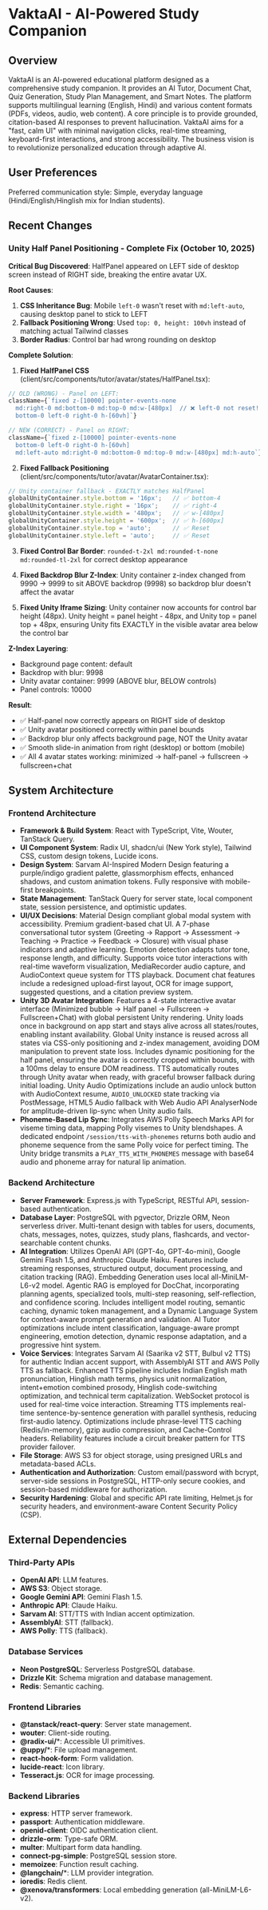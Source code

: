 # VaktaAI - AI-Powered Study Companion

## Overview
VaktaAI is an AI-powered educational platform designed as a comprehensive study companion. It provides an AI Tutor, Document Chat, Quiz Generation, Study Plan Management, and Smart Notes. The platform supports multilingual learning (English, Hindi) and various content formats (PDFs, videos, audio, web content). A core principle is to provide grounded, citation-based AI responses to prevent hallucination. VaktaAI aims for a "fast, calm UI" with minimal navigation clicks, real-time streaming, keyboard-first interactions, and strong accessibility. The business vision is to revolutionize personalized education through adaptive AI.

## User Preferences
Preferred communication style: Simple, everyday language (Hindi/English/Hinglish mix for Indian students).

## Recent Changes

### Unity Half Panel Positioning - Complete Fix (October 10, 2025)

**Critical Bug Discovered**: HalfPanel appeared on LEFT side of desktop screen instead of RIGHT side, breaking the entire avatar UX.

**Root Causes**:
1. **CSS Inheritance Bug**: Mobile `left-0` wasn't reset with `md:left-auto`, causing desktop panel to stick to LEFT
2. **Fallback Positioning Wrong**: Used `top: 0, height: 100vh` instead of matching actual Tailwind classes
3. **Border Radius**: Control bar had wrong rounding on desktop

**Complete Solution**:

1. **Fixed HalfPanel CSS** (client/src/components/tutor/avatar/states/HalfPanel.tsx):
```typescript
// OLD (WRONG) - Panel on LEFT:
className={`fixed z-[10000] pointer-events-none
  md:right-0 md:bottom-0 md:top-0 md:w-[480px]  // ❌ left-0 not reset!
  bottom-0 left-0 right-0 h-[60vh]`}

// NEW (CORRECT) - Panel on RIGHT:
className={`fixed z-[10000] pointer-events-none
  bottom-0 left-0 right-0 h-[60vh]
  md:left-auto md:right-0 md:bottom-0 md:top-0 md:w-[480px] md:h-auto`}  // ✅ Reset left!
```

2. **Fixed Fallback Positioning** (client/src/components/tutor/avatar/AvatarContainer.tsx):
```typescript
// Unity container fallback - EXACTLY matches HalfPanel
globalUnityContainer.style.bottom = '16px';   // ✅ bottom-4
globalUnityContainer.style.right = '16px';    // ✅ right-4
globalUnityContainer.style.width = '480px';   // ✅ w-[480px]
globalUnityContainer.style.height = '600px';  // ✅ h-[600px]
globalUnityContainer.style.top = 'auto';      // ✅ Reset
globalUnityContainer.style.left = 'auto';     // ✅ Reset
```

3. **Fixed Control Bar Border**: `rounded-t-2xl md:rounded-t-none md:rounded-tl-2xl` for correct desktop appearance

4. **Fixed Backdrop Blur Z-Index**: Unity container z-index changed from 9990 → 9999 to sit ABOVE backdrop (9998) so backdrop blur doesn't affect the avatar

5. **Fixed Unity Iframe Sizing**: Unity container now accounts for control bar height (48px). Unity height = panel height - 48px, and Unity top = panel top + 48px, ensuring Unity fits EXACTLY in the visible avatar area below the control bar

**Z-Index Layering**:
- Background page content: default
- Backdrop with blur: 9998
- Unity avatar container: 9999 (ABOVE blur, BELOW controls)
- Panel controls: 10000

**Result**: 
- ✅ Half-panel now correctly appears on RIGHT side of desktop
- ✅ Unity avatar positioned correctly within panel bounds
- ✅ Backdrop blur only affects background page, NOT the Unity avatar
- ✅ Smooth slide-in animation from right (desktop) or bottom (mobile)
- ✅ All 4 avatar states working: minimized → half-panel → fullscreen → fullscreen+chat

## System Architecture

### Frontend Architecture
*   **Framework & Build System**: React with TypeScript, Vite, Wouter, TanStack Query.
*   **UI Component System**: Radix UI, shadcn/ui (New York style), Tailwind CSS, custom design tokens, Lucide icons.
*   **Design System**: Sarvam AI-Inspired Modern Design featuring a purple/indigo gradient palette, glassmorphism effects, enhanced shadows, and custom animation tokens. Fully responsive with mobile-first breakpoints.
*   **State Management**: TanStack Query for server state, local component state, session persistence, and optimistic updates.
*   **UI/UX Decisions**: Material Design compliant global modal system with accessibility. Premium gradient-based chat UI. A 7-phase conversational tutor system (Greeting → Rapport → Assessment → Teaching → Practice → Feedback → Closure) with visual phase indicators and adaptive learning. Emotion detection adapts tutor tone, response length, and difficulty. Supports voice tutor interactions with real-time waveform visualization, MediaRecorder audio capture, and AudioContext queue system for TTS playback. Document chat features include a redesigned upload-first layout, OCR for image support, suggested questions, and a citation preview system.
*   **Unity 3D Avatar Integration**: Features a 4-state interactive avatar interface (Minimized bubble → Half panel → Fullscreen → Fullscreen+Chat) with global persistent Unity rendering. Unity loads once in background on app start and stays alive across all states/routes, enabling instant availability. Global Unity instance is reused across all states via CSS-only positioning and z-index management, avoiding DOM manipulation to prevent state loss. Includes dynamic positioning for the half panel, ensuring the avatar is correctly cropped within bounds, with a 100ms delay to ensure DOM readiness. TTS automatically routes through Unity avatar when ready, with graceful browser fallback during initial loading. Unity Audio Optimizations include an audio unlock button with AudioContext resume, `AUDIO_UNLOCKED` state tracking via PostMessage, HTML5 Audio fallback with Web Audio API AnalyserNode for amplitude-driven lip-sync when Unity audio fails.
*   **Phoneme-Based Lip Sync**: Integrates AWS Polly Speech Marks API for viseme timing data, mapping Polly visemes to Unity blendshapes. A dedicated endpoint `/session/tts-with-phonemes` returns both audio and phoneme sequence from the same Polly voice for perfect timing. The Unity bridge transmits a `PLAY_TTS_WITH_PHONEMES` message with base64 audio and phoneme array for natural lip animation.

### Backend Architecture
*   **Server Framework**: Express.js with TypeScript, RESTful API, session-based authentication.
*   **Database Layer**: PostgreSQL with pgvector, Drizzle ORM, Neon serverless driver. Multi-tenant design with tables for users, documents, chats, messages, notes, quizzes, study plans, flashcards, and vector-searchable content chunks.
*   **AI Integration**: Utilizes OpenAI API (GPT-4o, GPT-4o-mini), Google Gemini Flash 1.5, and Anthropic Claude Haiku. Features include streaming responses, structured output, document processing, and citation tracking (RAG). Embedding Generation uses local all-MiniLM-L6-v2 model. Agentic RAG is employed for DocChat, incorporating planning agents, specialized tools, multi-step reasoning, self-reflection, and confidence scoring. Includes intelligent model routing, semantic caching, dynamic token management, and a Dynamic Language System for context-aware prompt generation and validation. AI Tutor optimizations include intent classification, language-aware prompt engineering, emotion detection, dynamic response adaptation, and a progressive hint system.
*   **Voice Services**: Integrates Sarvam AI (Saarika v2 STT, Bulbul v2 TTS) for authentic Indian accent support, with AssemblyAI STT and AWS Polly TTS as fallback. Enhanced TTS pipeline includes Indian English math pronunciation, Hinglish math terms, physics unit normalization, intent+emotion combined prosody, Hinglish code-switching optimization, and technical term capitalization. WebSocket protocol is used for real-time voice interaction. Streaming TTS implements real-time sentence-by-sentence generation with parallel synthesis, reducing first-audio latency. Optimizations include phrase-level TTS caching (Redis/in-memory), gzip audio compression, and Cache-Control headers. Reliability features include a circuit breaker pattern for TTS provider failover.
*   **File Storage**: AWS S3 for object storage, using presigned URLs and metadata-based ACLs.
*   **Authentication and Authorization**: Custom email/password with bcrypt, server-side sessions in PostgreSQL, HTTP-only secure cookies, and session-based middleware for authorization.
*   **Security Hardening**: Global and specific API rate limiting, Helmet.js for security headers, and environment-aware Content Security Policy (CSP).

## External Dependencies

### Third-Party APIs
*   **OpenAI API**: LLM features.
*   **AWS S3**: Object storage.
*   **Google Gemini API**: Gemini Flash 1.5.
*   **Anthropic API**: Claude Haiku.
*   **Sarvam AI**: STT/TTS with Indian accent optimization.
*   **AssemblyAI**: STT (fallback).
*   **AWS Polly**: TTS (fallback).

### Database Services
*   **Neon PostgreSQL**: Serverless PostgreSQL database.
*   **Drizzle Kit**: Schema migration and database management.
*   **Redis**: Semantic caching.

### Frontend Libraries
*   **@tanstack/react-query**: Server state management.
*   **wouter**: Client-side routing.
*   **@radix-ui/***: Accessible UI primitives.
*   **@uppy/***: File upload management.
*   **react-hook-form**: Form validation.
*   **lucide-react**: Icon library.
*   **Tesseract.js**: OCR for image processing.

### Backend Libraries
*   **express**: HTTP server framework.
*   **passport**: Authentication middleware.
*   **openid-client**: OIDC authentication client.
*   **drizzle-orm**: Type-safe ORM.
*   **multer**: Multipart form data handling.
*   **connect-pg-simple**: PostgreSQL session store.
*   **memoizee**: Function result caching.
*   **@langchain/***: LLM provider integration.
*   **ioredis**: Redis client.
*   **@xenova/transformers**: Local embedding generation (all-MiniLM-L6-v2).